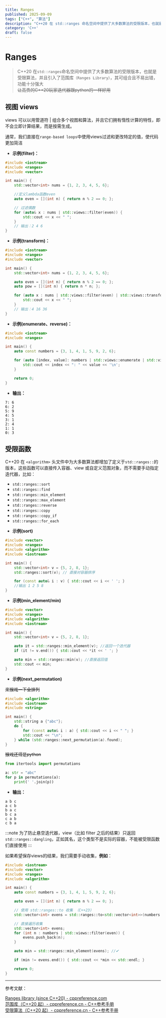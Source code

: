 ```yaml
---
title: Ranges
published: 2025-09-09
tags: ["C++", "算法"]
description: "C++20 在 std::ranges 命名空间中提供了大多数算法的受限版本，也就是受限算法，并且引入了范围库（Ranges Library），其可组合且不易出错，功能更加强大。"
category: 'C++'
draft: false
---
```

# Ranges

> C++20 在`std::ranges`命名空间中提供了大多数算法的受限版本，也就是受限算法，并且引入了范围库`（Ranges Library）`，其可组合且不易出错，功能十分强大  
> ~~让高贵的C++20玩家迭代器跟python的一样好用~~

## 视图 views

views 可以以用管道符 | 组合多个视图和算法，并且它们拥有惰性计算的特性，即不会立即计算结果，而是按需生成。

通常，我们直接在`range-based loops`中使用views过滤和更改特定的值，使代码更加简洁


* **示例(filter)：**
```cpp
#include <iostream>
#include <ranges>
#include <vector>

int main() {
    std::vector<int> nums = {1, 2, 3, 4, 5, 6};

    //定义lambda函数even
    auto even = [](int n) { return n % 2 == 0; };

    // 过滤偶数
    for (auto& x : nums | std::views::filter(even)) {
        std::cout << x << " ";
    }
    // 输出：2 4 6
}
```

* **示例(transform)：**
```cpp
#include <iostream>
#include <ranges>
#include <vector>

int main() {
    std::vector<int> nums = {1, 2, 3, 4, 5, 6};

    auto even = [](int n) { return n % 2 == 0; };
    auto pow = [](int n) { return n * n; };

    for (auto x : nums | std::views::filter(even) | std::views::transform(pow)) {
        std::cout << x << " ";
    }
    // 输出：4 16 36
}
```

* **示例(enumerate、reverse)：**
```cpp
#include <iostream>
#include <ranges>

int main() {
    auto const numbers = {3, 1, 4, 1, 5, 9, 2, 6};

    for (auto [index, value]: numbers | std::views::enumerate | std::views::reverse) {
        std::cout << index << ": " << value << '\n';
    }

    return 0;
}

```
* **输出：**
```
7: 6
6: 2
5: 9
4: 5
3: 1
2: 4
1: 1
0: 3
```


## 受限函数
C++20 在 `<algorithm>` 头文件中为大多数算法都增加了定义于`std::ranges::`的版本，这些函数可以直接传入容器、view 或自定义范围对象，而不需要手动指定迭代器，比如：
- `std::ranges::sort`
- `std::ranges::find`
- `std::ranges::min_element`
- `std::ranges::max_element`
- `std::ranges::reverse`
- `std::ranges::copy`
- `std::ranges::copy_if`
- `std::ranges::for_each`

* **示例(sort)**
```cpp
#include <vector>
#include <ranges>
#include <algorithm>
#include <iostream>

int main() {
    std::vector<int> v = {5, 2, 8, 1};
    std::ranges::sort(v); // 直接对容器排序

    for (const auto& i : v) { std::cout << i << ' '; }
    //输出 1 2 5 8
}
```

* **示例(min_element/min)**
```cpp
#include <vector>
#include <ranges>
#include <algorithm>
#include <iostream>

int main() {
    std::vector<int> v = {5, 2, 8, 1};

    auto it = std::ranges::min_element(v); //返回一个迭代器
    if (it != v.end()) { std::cout << *it << ' '; }

    auto min = std::ranges::min(v); //直接返回值
    std::cout << min;
}
```

* **示例(next_permutation)**

~~来猴戏一下全排列~~

```cpp
#include <algorithm>
#include <iostream>
#include <string>

int main() {
	std::string a {"abc"};
	do {
		for (const auto& i : a) { std::cout << i << " "; }
		std::cout << "\n";
	} while (std::ranges::next_permutation(a).found);
}
```

~~猴戏还得是python~~

```python title="python"
from itertools import permutations

a: str = "abc"
for p in permutations(a):
    print(' '.join(p))
```

* **输出：**
```
a b c
a c b
b a c
b c a
c a b
c b a
```

:::note
为了防止悬空迭代器，view（比如 filter 之后的结果）只返回`std::ranges::dangling`，正如其名，这个类型不是实际的容器，不能被受限函数们直接使用
:::

如果希望保存views的结果，我们需要手动收集，**例如**：

```cpp {11, 12, 14-18}
#include <iostream>
#include <vector>
#include <ranges>
#include <algorithm>

int main() {
    auto const numbers = {3, 1, 4, 1, 5, 9, 2, 6};

    auto even = [](int n) { return n % 2 == 0; };

    // 使用 std::ranges::to 收集 （C++23)
    std::vector<int> evens = std::ranges::to<std::vector<int>>(numbers | std::views::filter(even));

    // 直接遍历收集
    std::vector<int> evens;
    for (int n : numbers | std::views::filter(even)) {
        evens.push_back(n);
    }

    auto min = std::ranges::min_element(evens); //✔

    if (min != evens.end()) { std::cout << *min << std::endl; }

    return 0;
}

```

---

参考文献：

[Ranges library (since C++20) - cppreference.com](https://en.cppreference.com/w/cpp/ranges.html)  
[范围库（C++20 起）- cppreference.cn - C++参考手册](https://cppreference.cn/w/cpp/ranges)  
[受限算法（C++20 起）- cppreference.cn - C++参考手册](https://cppreference.cn/w/cpp/algorithm/ranges)  